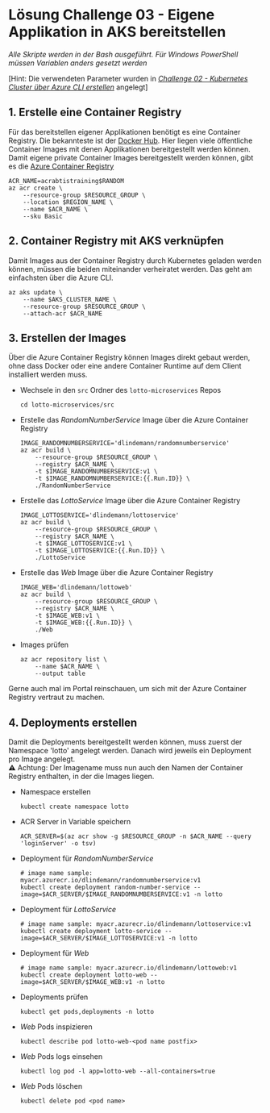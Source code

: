 # Lösung Challenge 03 - Eigene Applikation in AKS bereitstellen

*Alle Skripte werden in der Bash ausgeführt. Für Windows PowerShell müssen Variablen anders gesetzt werden*

[Hint: Die verwendeten Parameter wurden in [*Challenge 02 - Kubernetes Cluster über Azure CLI erstellen*](../challenge-02.md) angelegt]

## 1. Erstelle eine Container Registry

Für das bereitstellen eigener Applikationen benötigt es eine Container Registry. Die bekannteste ist der [Docker Hub](https://hub.docker.com). Hier liegen viele öffentliche Container Images mit denen Applikationen bereitgestellt werden können.  
Damit eigene private Container Images bereitgestellt werden können, gibt es die [Azure Container Registry](https://azure.microsoft.com/de-de/services/container-registry/)

```
ACR_NAME=acrabtistraining$RANDOM
az acr create \
    --resource-group $RESOURCE_GROUP \
    --location $REGION_NAME \
    --name $ACR_NAME \
    --sku Basic
```

## 2. Container Registry mit AKS verknüpfen

Damit Images aus der Container Registry durch Kubernetes geladen werden können, müssen die beiden miteinander verheiratet werden. Das geht am einfachsten über die Azure CLI.

```
az aks update \
    --name $AKS_CLUSTER_NAME \
    --resource-group $RESOURCE_GROUP \
    --attach-acr $ACR_NAME
```

## 3. Erstellen der Images

Über die Azure Container Registry können Images direkt gebaut werden, ohne dass Docker oder eine andere Container Runtime auf dem Client installiert werden muss.

- Wechsele in den `src` Ordner des `lotto-microservices` Repos
    ```
    cd lotto-microservices/src
    ```
- Erstelle das *RandomNumberService* Image über die Azure Container Registry
    ```
    IMAGE_RANDOMNUMBERSERVICE='dlindemann/randomnumberservice'
    az acr build \
        --resource-group $RESOURCE_GROUP \
        --registry $ACR_NAME \
        -t $IMAGE_RANDOMNUMBERSERVICE:v1 \
        -t $IMAGE_RANDOMNUMBERSERVICE:{{.Run.ID}} \
        ./RandomNumberService
    ```
- Erstelle das *LottoService* Image über die Azure Container Registry
    ```
    IMAGE_LOTTOSERVICE='dlindemann/lottoservice'
    az acr build \
        --resource-group $RESOURCE_GROUP \
        --registry $ACR_NAME \
        -t $IMAGE_LOTTOSERVICE:v1 \
        -t $IMAGE_LOTTOSERVICE:{{.Run.ID}} \
        ./LottoService
    ```
- Erstelle das *Web* Image über die Azure Container Registry
    ```
    IMAGE_WEB='dlindemann/lottoweb'
    az acr build \
        --resource-group $RESOURCE_GROUP \
        --registry $ACR_NAME \
        -t $IMAGE_WEB:v1 \
        -t $IMAGE_WEB:{{.Run.ID}} \
        ./Web
    ```
- Images prüfen
    ```
    az acr repository list \
        --name $ACR_NAME \
        --output table
    ```

Gerne auch mal im Portal reinschauen, um sich mit der Azure Container Registry vertraut zu machen.

## 4. Deployments erstellen

Damit die Deployments bereitgestellt werden können, muss zuerst der Namespace 'lotto' angelegt werden. Danach wird jeweils ein Deployment pro Image angelegt.  
⚠ Achtung: Der Imagename muss nun auch den Namen der Container Registry enthalten, in der die Images liegen.

- Namespace erstellen
    ```
    kubectl create namespace lotto
    ```
- ACR Server in Variable speichern
    ```
    ACR_SERVER=$(az acr show -g $RESOURCE_GROUP -n $ACR_NAME --query 'loginServer' -o tsv)
    ```
- Deployment für *RandomNumberService*
    ```
    # image name sample: myacr.azurecr.io/dlindemann/randomnumberservice:v1
    kubectl create deployment random-number-service --image=$ACR_SERVER/$IMAGE_RANDOMNUMBERSERVICE:v1 -n lotto
    ```
- Deployment für *LottoService*
    ```
    # image name sample: myacr.azurecr.io/dlindemann/lottoservice:v1
    kubectl create deployment lotto-service --image=$ACR_SERVER/$IMAGE_LOTTOSERVICE:v1 -n lotto
    ```
- Deployment für *Web*
    ```
    # image name sample: myacr.azurecr.io/dlindemann/lottoweb:v1
    kubectl create deployment lotto-web --image=$ACR_SERVER/$IMAGE_WEB:v1 -n lotto
    ```
- Deployments prüfen
    ```
    kubectl get pods,deployments -n lotto
    ```
- *Web* Pods inspizieren
    ```
    kubectl describe pod lotto-web-<pod name postfix>
    ```
- *Web* Pods logs einsehen
    ```
    kubectl log pod -l app=lotto-web --all-containers=true
    ```
- *Web* Pods löschen
    ```
    kubectl delete pod <pod name>
    ```
